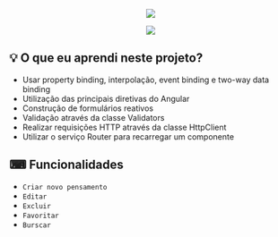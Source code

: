 <p align=center><img src='https://user-images.githubusercontent.com/108700978/229173059-aad8e69b-7d57-4b0d-b7e1-6ee479a3a5b6.png'></p>
<p align="center"> <img src="http://img.shields.io/static/v1?label=STATUS&message=FINALIZADO&color=GREEN&style=for-the-badge"/></p>

## 💡 O que eu aprendi neste projeto?
<ul>
<li>Usar property binding, interpolação, event binding e two-way data binding</li>
<li>Utilização das principais diretivas do Angular </li>
<li>Construção de formulários reativos</li>
<li>Validação através da classe Validators</li>
<li>Realizar requisições HTTP através da classe HttpClient</li>
<li>Utilizar o serviço Router para recarregar um componente</li>
</ul>


## ⌨ Funcionalidades 
- `` Criar novo pensamento ``
- `` Editar ``
- `` Excluir ``
- `` Favoritar ``
- `` Burscar ``
